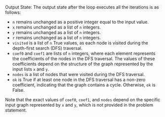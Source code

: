 Output State: The output state after the loop executes all the iterations is as follows:

- `n` remains unchanged as a positive integer equal to the input value.
- `x` remains unchanged as a list of `n` integers.
- `y` remains unchanged as a list of `n` integers.
- `r` remains unchanged as a list of `n` integers.
- `visited` is a list of `n` True values, as each node is visited during the depth-first search (DFS) traversal.
- `coef0` and `coef1` are lists of `n` integers, where each element represents the coefficients of the nodes in the DFS traversal. The values of these coefficients depend on the structure of the graph represented by the input lists `x` and `y`.
- `nodes` is a list of nodes that were visited during the DFS traversal.
- `ok` is True if at least one node in the DFS traversal has a non-zero coefficient, indicating that the graph contains a cycle. Otherwise, `ok` is False.

Note that the exact values of `coef0`, `coef1`, and `nodes` depend on the specific input graph represented by `x` and `y`, which is not provided in the problem statement.